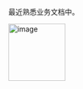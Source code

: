 最近熟悉业务文档中。

<img width="113" alt="image" src="https://github.com/user-attachments/assets/1b9c126e-6a98-4c13-b359-be72158208d8" />
